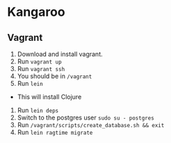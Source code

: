 # Kangaroo

## Vagrant
1. Download and install vagrant.
1. Run `vagrant up`
1. Run `vagrant ssh`
1. You should be in `/vagrant`
1. Run `lein`
  * This will install Clojure
1. Run `lein deps`
1. Switch to the postgres user `sudo su - postgres`
1. Run `/vagrant/scripts/create_database.sh && exit`
1. Run `lein ragtime migrate`

